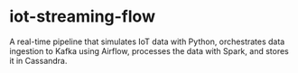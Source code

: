 # iot-streaming-flow
 A real-time pipeline that simulates IoT data with Python, orchestrates data ingestion to Kafka using Airflow, processes the data with Spark, and stores it in Cassandra.
